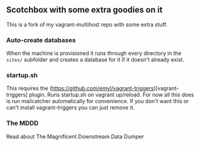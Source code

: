 ## Scotchbox with some extra goodies on it
This is a fork of my vagrant-multihost repo with some extra stuff.

### Auto-create databases
When the machine is provisioned it runs through every directory in the `sites/` subfolder
and creates a database for it if it doesn't already exist.

### startup.sh
This requires the (https://github.com/emyl/vagrant-triggers)[vagrant-triggers] plugin. Runs startup.sh on vagrant up/reload.
For now all this does is run mailcatcher automatically for convenience. 
If you don't want this or can't install vagrant-triggers you can just remove it.

### The MDDD
Read about The Magnificent Downstream Data Dumper